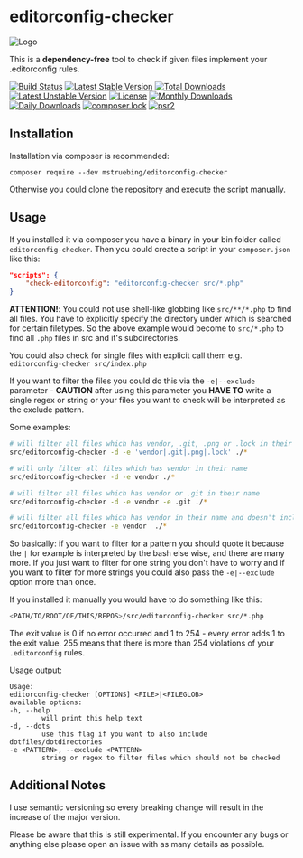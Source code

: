 # editorconfig-checker

![Logo](https://raw.githubusercontent.com/mstruebing/editorconfig-checker/master/Docs/logo.png "Logo")

This is a __dependency-free__ tool to check if given files implement your .editorconfig rules.

[![Build Status](https://travis-ci.org/mstruebing/editorconfig-checker.svg?branch=master)](https://travis-ci.org/mstruebing/editorconfig-checker)
[![Latest Stable Version](https://poser.pugx.org/mstruebing/editorconfig-checker/v/stable)](https://packagist.org/packages/mstruebing/editorconfig-checker)
[![Total Downloads](https://poser.pugx.org/mstruebing/editorconfig-checker/downloads)](https://packagist.org/packages/mstruebing/editorconfig-checker)
[![Latest Unstable Version](https://poser.pugx.org/mstruebing/editorconfig-checker/v/unstable)](https://packagist.org/packages/mstruebing/editorconfig-checker)
[![License](https://poser.pugx.org/mstruebing/editorconfig-checker/license)](https://packagist.org/packages/mstruebing/editorconfig-checker)
[![Monthly Downloads](https://poser.pugx.org/mstruebing/editorconfig-checker/d/monthly)](https://packagist.org/packages/mstruebing/editorconfig-checker)
[![Daily Downloads](https://poser.pugx.org/mstruebing/editorconfig-checker/d/daily)](https://packagist.org/packages/mstruebing/editorconfig-checker)
[![composer.lock](https://poser.pugx.org/mstruebing/editorconfig-checker/composerlock)](https://packagist.org/packages/mstruebing/editorconfig-checker)
[![psr2](https://img.shields.io/badge/cs-PSR--2-yellow.svg)](https://github.com/php-fig/fig-standards/blob/master/accepted/PSR-2-coding-style-guide.md)

## Installation

Installation via composer is recommended:

```
composer require --dev mstruebing/editorconfig-checker
```

Otherwise you could clone the repository and execute the script manually.

## Usage

If you installed it via composer you have a binary in your bin folder called `editorconfig-checker`.
Then you could create a script in your `composer.json` like this:

```json
"scripts": {
    "check-editorconfig": "editorconfig-checker src/*.php"
}
```

__ATTENTION!__: You could not use shell-like globbing like `src/**/*.php` to find all files.
You have to explicitly specify the directory under which is searched for certain filetypes.
So the above example would become to `src/*.php` to find all `.php` files in src and it's subdirectories.

You could also check for single files with explicit call them e.g. `editorconfig-checker src/index.php`

If you want to filter the files you could do this via the `-e|--exclude` parameter - __CAUTION__ after using this parameter you __HAVE TO__ write a single
regex or string or your files you want to check will be interpreted as the exclude pattern.

Some examples:
```sh
# will filter all files which has vendor, .git, .png or .lock in their name
src/editorconfig-checker -d -e 'vendor|.git|.png|.lock' ./*

# will only filter all files which has vendor in their name
src/editorconfig-checker -d -e vendor ./*

# will filter all files which has vendor or .git in their name
src/editorconfig-checker -d -e vendor -e .git ./*

# will filter all files which has vendor in their name and doesn't include dotfiles/dotdirs (like .git)
src/editorconfig-checker -e vendor  ./*
```

So basically: if you want to filter for a pattern you should quote it because the `|` for example is interpreted by the bash else wise, and there are many more.
If you just want to filter for one string you don't have to worry and if you want to filter for more strings you could also pass the `-e|--exclude` option more than once.

If you installed it manually you would have to do something like this:

```sh
<PATH/TO/ROOT/OF/THIS/REPOS>/src/editorconfig-checker src/*.php
```

The exit value is 0 if no error occurred and 1 to 254 - every error adds 1 to the exit value.
255 means that there is more than 254 violations of your `.editorconfig` rules.

Usage output:
```
Usage:
editorconfig-checker [OPTIONS] <FILE>|<FILEGLOB>
available options:
-h, --help
        will print this help text
-d, --dots
        use this flag if you want to also include dotfiles/dotdirectories
-e <PATTERN>, --exclude <PATTERN>
        string or regex to filter files which should not be checked
```

## Additional Notes

I use semantic versioning so every breaking change will result in the increase of the major version.

Please be aware that this is still experimental.
If you encounter any bugs or anything else please open an issue with as many details as possible.
